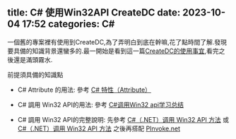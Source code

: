 title: C# 使用Win32API CreateDC
date: 2023-10-04 17:52
categories: C#
---

一個舊的專案裡有使用到CreateDC,為了弄明白到底在幹嘛,花了點時間了解.發現要具備的知識背景還蠻多的.最一開始是看到這一篇[CreateDC的使用事宜](https://blog.csdn.net/misterdo/article/details/46126043),看完之後還是滿頭霧水.

前提須具備的知識點

- C# Attribute 的用法: 
    參考 [C# 特性（Attribute）](https://www.runoob.com/csharp/csharp-attribute.html)

- C# 調用 Win32 API的用法:
    參考 [C#调用Win32 api学习总结](https://www.cnblogs.com/code1992/p/5965997.html)

- C# 調用 Win32 API的完整說明:
    先參考 [C#（.NET）调用 Win32 API 方法](https://zhuanlan.zhihu.com/p/653484348) 或 [C#（.NET）调用 Win32 API 方法](https://moyuscript.github.io/MoyuScript/2023/08/31/csharp-call-win32-api/) 之後再搭配 [PInvoke.net](http://pinvoke.net/index.aspx) 



